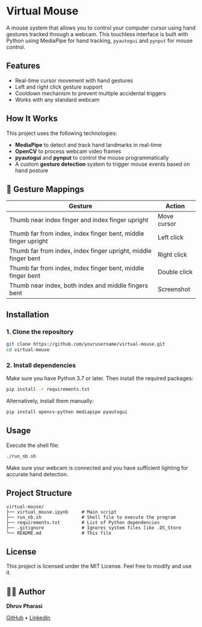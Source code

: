 # Virtual Mouse

A mouse system that allows you to control your computer cursor using hand gestures tracked through a webcam. This touchless interface is built with Python using MediaPipe for hand tracking, `pyautogui` and `pynput` for mouse control.

## Features

* Real-time cursor movement with hand gestures
* Left and right click gesture support
* Cooldown mechanism to prevent multiple accidental triggers
* Works with any standard webcam

## How It Works

This project uses the following technologies:

* **MediaPipe** to detect and track hand landmarks in real-time
* **OpenCV** to process webcam video frames
* **pyautogui** and **pynput** to control the mouse programmatically
* A custom **gesture detection** system to trigger mouse events based on hand posture

## 🧮 Gesture Mappings

| Gesture                                             | Action       |
| -------------------------------------------------------------- | ------------ |
| Thumb near index finger and index finger upright               | Move cursor  |
| Thumb far from index, index finger bent, middle finger upright | Left click   |
| Thumb far from index, index finger upright, middle finger bent | Right click  |
| Thumb far from index, index finger bent, middle finger bent    | Double click |
| Thumb near index, both index and middle fingers bent           | Screenshot   |

## Installation

### 1. Clone the repository

```bash
git clone https://github.com/yourusername/virtual-mouse.git
cd virtual-mouse
```

### 2. Install dependencies

Make sure you have Python 3.7 or later. Then install the required packages:

```bash
pip install -r requirements.txt
```

Alternatively, install them manually:

```bash
pip install opencv-python mediapipe pyautogui
```

## Usage

Execute the shell file:

```bash
./run_nb.sh
```

Make sure your webcam is connected and you have sufficient lighting for accurate hand detection.

## Project Structure

```
virtual-mouse/
├── virtual_mouse.ipynb     # Main script
├── run_nb.sh               # Shell file to execute the program
├── requirements.txt        # List of Python dependencies
├── .gitignore              # Ignores system files like .DS_Store
└── README.md               # This file
```

## License

This project is licensed under the MIT License. Feel free to modify and use it.

## 👷‍♂️ Author

**Dhruv Pharasi**

[GitHub](https://github.com/dhruv-pharasi) • [LinkedIn](https://www.linkedin.com/in/dhruv-pharasi-416396229/)

